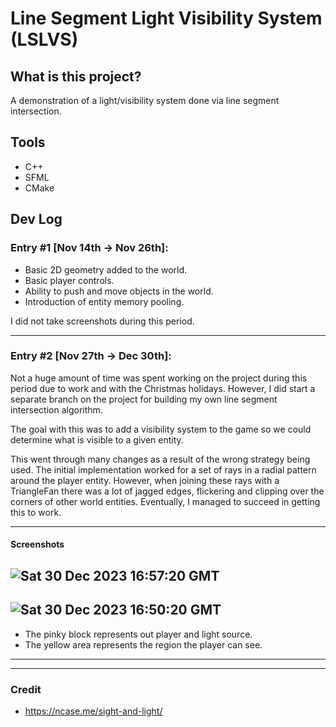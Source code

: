 # Line Segment Light Visibility System (LSLVS)

## What is this project?
A demonstration of a light/visibility system done via line segment intersection.

## Tools
- C++
- SFML
- CMake

## Dev Log

### Entry #1 [Nov 14th -> Nov 26th]:
- Basic 2D geometry added to the world.
- Basic player controls.
- Ability to push and move objects in the world.
- Introduction of entity memory pooling.

I did not take screenshots during this period.

---

### Entry #2 [Nov 27th -> Dec 30th]:
Not a huge amount of time was spent working on the project during this period due to work and with the Christmas holidays.
However, I did start a separate branch on the project for building my own line segment intersection algorithm.

The goal with this was to add a visibility system to the game so we could determine what is visible to a given entity.

This went through many changes as a result of the wrong strategy being used. The initial implementation worked for
a set of rays in a radial pattern around the player entity. However, when joining these rays with a TriangleFan there 
was a lot of jagged edges, flickering and clipping over the corners of other world entities. Eventually, I managed to
succeed in getting this to work.

---

#### Screenshots

![Sat 30 Dec 2023 16:57:20 GMT](https://github.com/Ticketedmoon/line-segment-light-visibility-system/assets/21260839/13a49eac-5329-405d-a8b1-42d4cab983c4)
---
![Sat 30 Dec 2023 16:50:20 GMT](https://github.com/Ticketedmoon/line-segment-light-visibility-system/assets/21260839/875e6331-0756-4a0f-80a4-6ddcfcf30e9e)
---


- The pinky block represents out player and light source. 
- The yellow area represents the region the player can see.

---

---

### Credit
- https://ncase.me/sight-and-light/